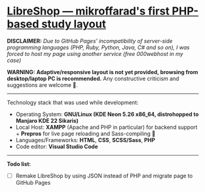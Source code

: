# [LibreShop — mikroffarad's first PHP-based study layout](https://libreshop.000webhostapp.com/)

**DISCLAIMER:** *Due to GitHub Pages' incompatibility of server-side programming languages (PHP, Ruby, Python, Java, C# and so on), I was forced to host my page using another service (free 000webhost in my case)*

**WARNING:** **Adaptive/responsive layout is not yet provided, browsing from desktop/laptop PC is recommended.** Any constructive criticism and suggestions are welcome 🙏.
***
Technology stack that was used while development:
- Operating System: **GNU/Linux (KDE Neon 5.26 x86_64, distrohopped to Manjaro KDE 22 Sikaris)**
- Local Host: **XAMPP** (Apache and PHP in particular) for backend support + **Prepros** for live page reloading and Sass-compiling 🥰
- Languages/Frameworks: **HTML**, **CSS**, **SCSS/Sass**, **PHP**
- Code editor: **Visual Studio Code**
***
**Todo list:**

 - [ ] Remake LibreShop by using JSON instead of PHP and migrate page to GitHub Pages
